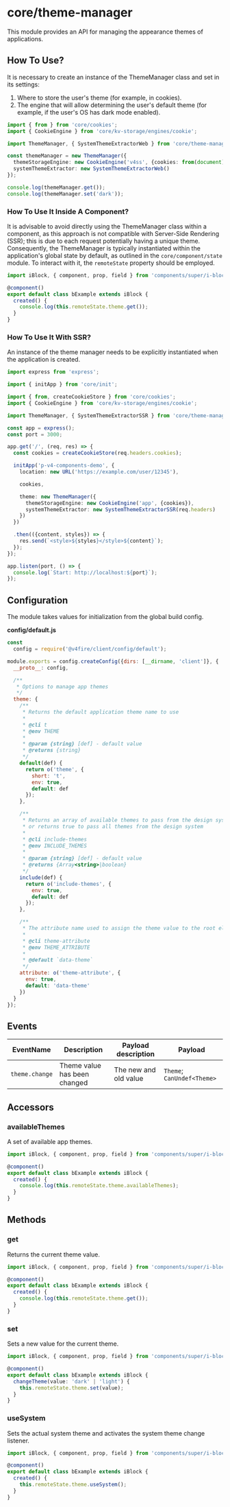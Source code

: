 # core/theme-manager

This module provides an API for managing the appearance themes of applications.

## How To Use?

It is necessary to create an instance of the ThemeManager class and set in its settings:

1. Where to store the user's theme (for example, in cookies).
2. The engine that will allow determining the user's default theme (for example,
   if the user's OS has dark mode enabled).

```typescript
import { from } from 'core/cookies';
import { CookieEngine } from 'core/kv-storage/engines/cookie';

import ThemeManager, { SystemThemeExtractorWeb } from 'core/theme-manager';

const themeManager = new ThemeManager({
  themeStorageEngine: new CookieEngine('v4ss', {cookies: from(document)}),
  systemThemeExtractor: new SystemThemeExtractorWeb()
});

console.log(themeManager.get());
console.log(themeManager.set('dark'));
```

### How To Use It Inside A Component?

It is advisable to avoid directly using the ThemeManager class within a component,
as this approach is not compatible with Server-Side Rendering (SSR);
this is due to each request potentially having a unique theme.
Consequently, the ThemeManager is typically instantiated within the application's global state by default,
as outlined in the `core/component/state` module.
To interact with it, the `remoteState` property should be employed.

```typescript
import iBlock, { component, prop, field } from 'components/super/i-block/i-block';

@component()
export default class bExample extends iBlock {
  created() {
    console.log(this.remoteState.theme.get());
  }
}
```

### How To Use It With SSR?

An instance of the theme manager needs to be explicitly instantiated when the application is created.

```typescript
import express from 'express';

import { initApp } from 'core/init';

import { from, createCookieStore } from 'core/cookies';
import { CookieEngine } from 'core/kv-storage/engines/cookie';

import ThemeManager, { SystemThemeExtractorSSR } from 'core/theme-manager';

const app = express();
const port = 3000;

app.get('/', (req, res) => {
  const cookies = createCookieStore(req.headers.cookies);

  initApp('p-v4-components-demo', {
    location: new URL('https://example.com/user/12345'),

    cookies,

    theme: new ThemeManager({
      themeStorageEngine: new CookieEngine('app', {cookies}),
      systemThemeExtractor: new SystemThemeExtractorSSR(req.headers)
    })
  })

  .then(({content, styles}) => {
    res.send(`<style>${styles}</style>${content}`);
  });
});

app.listen(port, () => {
  console.log(`Start: http://localhost:${port}`);
});
```

## Configuration

The module takes values for initialization from the global build config.

__config/default.js__

```js
const
  config = require('@v4fire/client/config/default');

module.exports = config.createConfig({dirs: [__dirname, 'client']}, {
  __proto__: config,

  /**
   * Options to manage app themes
   */
  theme: {
    /**
     * Returns the default application theme name to use
     *
     * @cli t
     * @env THEME
     *
     * @param {string} [def] - default value
     * @returns {string}
     */
    default(def) {
      return o('theme', {
        short: 't',
        env: true,
        default: def
      });
    },

    /**
     * Returns an array of available themes to pass from the design system to the runtime,
     * or returns true to pass all themes from the design system
     *
     * @cli include-themes
     * @env INCLUDE_THEMES
     *
     * @param {string} [def] - default value
     * @returns {Array<string>|boolean}
     */
    include(def) {
      return o('include-themes', {
        env: true,
        default: def
      });
    },

    /**
     * The attribute name used to assign the theme value to the root element
     *
     * @cli theme-attribute
     * @env THEME_ATTRIBUTE
     *
     * @default `data-theme`
     */
    attribute: o('theme-attribute', {
      env: true,
      default: 'data-theme'
    })
  }
});
```

## Events

| EventName      | Description                  | Payload description   | Payload                    |
|----------------|------------------------------|-----------------------|----------------------------|
| `theme.change` | Theme value has been changed | The new and old value | `Theme`; `CanUndef<Theme>` |

## Accessors

### availableThemes

A set of available app themes.

```typescript
import iBlock, { component, prop, field } from 'components/super/i-block/i-block';

@component()
export default class bExample extends iBlock {
  created() {
    console.log(this.remoteState.theme.availableThemes);
  }
}
```

## Methods

### get

Returns the current theme value.

```typescript
import iBlock, { component, prop, field } from 'components/super/i-block/i-block';

@component()
export default class bExample extends iBlock {
  created() {
    console.log(this.remoteState.theme.get());
  }
}
```

### set

Sets a new value for the current theme.

```typescript
import iBlock, { component, prop, field } from 'components/super/i-block/i-block';

@component()
export default class bExample extends iBlock {
  changeTheme(value: 'dark' | 'light') {
    this.remoteState.theme.set(value);
  }
}
```

### useSystem

Sets the actual system theme and activates the system theme change listener.

```typescript
import iBlock, { component, prop, field } from 'components/super/i-block/i-block';

@component()
export default class bExample extends iBlock {
  created() {
    this.remoteState.theme.useSystem();
  }
}
```

